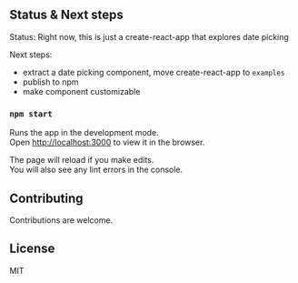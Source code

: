 ## Status & Next steps

Status: Right now, this is just a create-react-app that explores date picking

Next steps:

- extract a date picking component, move create-react-app to `examples`
- publish to npm
- make component customizable

### `npm start`

Runs the app in the development mode.<br>
Open [http://localhost:3000](http://localhost:3000) to view it in the browser.

The page will reload if you make edits.<br>
You will also see any lint errors in the console.

## Contributing

Contributions are welcome.

## License

MIT
